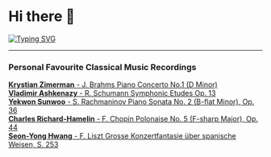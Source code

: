 # Hi there 👋
[![Typing SVG](https://readme-typing-svg.demolab.com?font=Fira+Code&pause=1000&width=435&lines=Study+for+exams;Procrastinate)](https://git.io/typing-svg)
<!-- --- -->
<!-- [![Top Langs](https://github-readme-stats.vercel.app/api/top-langs/?username=sonnyzxc&layout=compact)](https://github.com/anuraghazra/github-readme-stats) -->
---
### <b>Personal Favourite Classical Music Recordings</b>
<a href="https://youtu.be/arKoBwtmuX0"> **Krystian Zimerman** - J. Brahms Piano Concerto No.1 (D Minor)
<br>
<a href="https://youtu.be/N088Me5TpYo"> **Vladimir Ashkenazy** - R. Schumann Symphonic Etudes Op. 13
<br>
<a href="https://youtu.be/wuZmMggpVt0"> **Yekwon Sunwoo** - S. Rachmaninov Piano Sonata No. 2 (B-flat Minor), Op. 36
<br>
<a href="https://youtu.be/e7ElSHRfOYU"> **Charles Richard-Hamelin** - F. Chopin Polonaise No. 5 (F-sharp Major), Op. 44
<br>
<a href="https://youtu.be/0j9tHRDQNQI"> **Seon-Yong Hwang** - F. Liszt Grosse Konzertfantasie über spanische Weisen, S. 253
